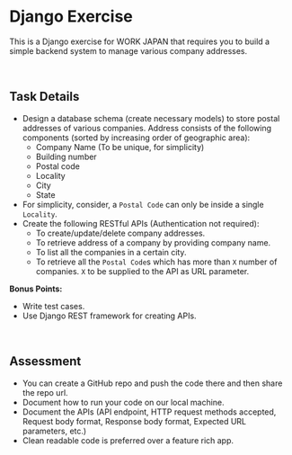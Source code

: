 # Django Exercise

This is a Django exercise for WORK JAPAN that requires you to build a simple backend system to manage various company addresses.

<br>

## Task Details

- Design a database schema (create necessary models) to store postal addresses of various companies. Address consists of the following components (sorted by increasing order of geographic area):
  - Company Name (To be unique, for simplicity)
  - Building number
  - Postal code
  - Locality
  - City
  - State
- For simplicity, consider, a `Postal Code` can only be inside a single `Locality`.
- Create the following RESTful APIs (Authentication not required):
  - To create/update/delete company addresses.
  - To retrieve address of a company by providing company name.
  - To list all the companies in a certain city.
  - To retrieve all the `Postal Code`s which has more than `X` number of companies. `X` to be supplied to the API as URL parameter.

**Bonus Points:**

- Write test cases.
- Use Django REST framework for creating APIs.

<br>

## Assessment

- You can create a GitHub repo and push the code there and then share the repo url.
- Document how to run your code on our local machine.
- Document the APIs (API endpoint, HTTP request methods accepted, Request body format, Response body format, Expected URL parameters, etc.)
- Clean readable code is preferred over a feature rich app.


